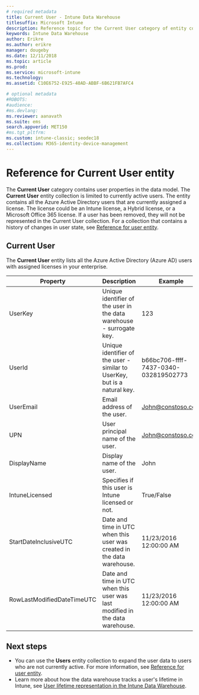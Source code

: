 ```yaml
---
# required metadata
title: Current User - Intune Data Warehouse
titlesuffix: Microsoft Intune 
description: Reference topic for the Current User category of entity collections in the Intune Data Warehouse API.
keywords: Intune Data Warehouse
author: Erikre
ms.author: erikre
manager: dougeby
ms.date: 12/11/2018
ms.topic: article
ms.prod:
ms.service: microsoft-intune
ms.technology:
ms.assetid: C10E6752-E925-40AD-ABBF-6B621FB7AFC4

# optional metadata
#ROBOTS:
#audience:
#ms.devlang:
ms.reviewer: aanavath
ms.suite: ems
search.appverid: MET150
#ms.tgt_pltfrm:
ms.custom: intune-classic; seodec18
ms.collection: M365-identity-device-management
---
```


# Reference for Current User entity

The **Current User** category contains user properties in the data model. The **Current User** entity collection is limited to currently active users. The entity contains all the Azure Active Directory users that are currently assigned a license. The license could be an Intune license, a Hybrid license, or a Microsoft Office 365 license. If a user has been removed, they will not be represented in the Current User collection. For a collection that contains a history of changes in user state, see [Reference for user entity](reports-ref-user.md).


## Current User

The **Current User** entity lists all the Azure Active Directory (Azure AD) users with assigned licenses in your enterprise.

| Property  | Description | Example |
|---------|------------|--------|
| UserKey |Unique identifier of the user in the data warehouse - surrogate key. |123 |
| UserId |Unique identifier of the user  - similar to UserKey, but is a natural key. |b66bc706-ffff-7437-0340-032819502773 |
| UserEmail |Email address of the user. |John@constoso.com |
| UPN | User principal name of the user. | John@constoso.com |
| DisplayName |Display name of the user. |John |
| IntuneLicensed |Specifies if this user is Intune licensed or not. |True/False |
| StartDateInclusiveUTC |Date and time in UTC when this user was created in the data warehouse. |11/23/2016 12:00:00 AM |
| RowLastModifiedDateTimeUTC |Date and time in UTC when this user was last modified in the data warehouse. |11/23/2016 12:00:00 AM |

## Next steps
 - You can use the **Users** entity collection to expand the user data to users who are not currently active. For more information, see [Reference for user entity](reports-ref-user.md).
 - Learn more about how the data warehouse tracks a user's lifetime in Intune, see [User lifetime representation in the Intune Data Warehouse](reports-ref-user-timeline.md).

